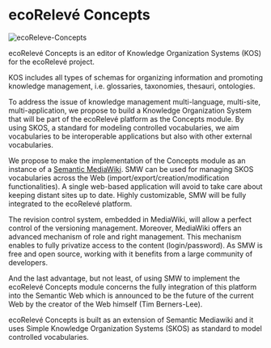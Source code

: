 ecoRelevé Concepts
==================

![ecoReleve-Concepts](https://raw.github.com/NaturalSolutions/ecoReleve-Concepts/master/Logo/LogosConcepts.png)

ecoRelevé Concepts is an editor of Knowledge Organization Systems (KOS) for the ecoRelevé project.

KOS includes all types of schemas for organizing information and promoting knowledge management, i.e. glossaries, taxonomies, thesauri, ontologies.

To address the issue of knowledge management multi-language, multi-site, multi-application, we propose to build a Knowledge Organization System that will be part of the ecoRelevé platform as the Concepts module.
By using SKOS, a standard for modeling controlled vocabularies, we aim vocabularies to be interoperable applications but also with other external vocabularies.

We propose to make the implementation of the Concepts module as an instance of a [Semantic MediaWiki](http://semantic-mediawiki.org/). SMW can be used for managing SKOS vocabularies across the Web (import/export/creation/modification functionalities). A single web-based application will avoid to take care about keeping distant sites up to date.
Highly customizable, SMW will be fully integrated to the ecoRelevé platform.

The revision control system, embedded in MediaWiki, will allow a perfect control of the versioning management. Moreover, MediaWiki offers an advanced mechanism of role and right management. This mechanism enables to fully privatize access to the content (login/password).
As SMW is free and open source, working with it benefits from a large community of developers.

And the last advantage, but not least, of using SMW to implement the ecoRelevé Concepts module concerns the fully integration of this platform into the Semantic Web which is announced to be the future of the current Web by the creator of the Web himself (Tim Berners-Lee).

ecoRelevé Concepts is built as an extension of Semantic Mediawiki and it uses Simple Knowledge Organization Systems (SKOS) as standard to model controlled vocabularies.  
